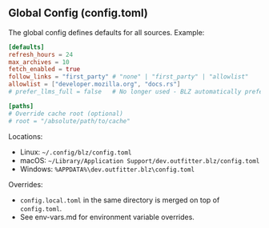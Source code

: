 ## Global Config (config.toml)

The global config defines defaults for all sources. Example:

```toml
[defaults]
refresh_hours = 24
max_archives = 10
fetch_enabled = true
follow_links = "first_party" # "none" | "first_party" | "allowlist"
allowlist = ["developer.mozilla.org", "docs.rs"]
# prefer_llms_full = false   # No longer used - BLZ automatically prefers llms-full.txt

[paths]
# Override cache root (optional)
# root = "/absolute/path/to/cache"
```

Locations:
- Linux: `~/.config/blz/config.toml`
- macOS: `~/Library/Application Support/dev.outfitter.blz/config.toml`
- Windows: `%APPDATA%\dev.outfitter.blz\config.toml`

Overrides:
- `config.local.toml` in the same directory is merged on top of `config.toml`.
- See env-vars.md for environment variable overrides.
